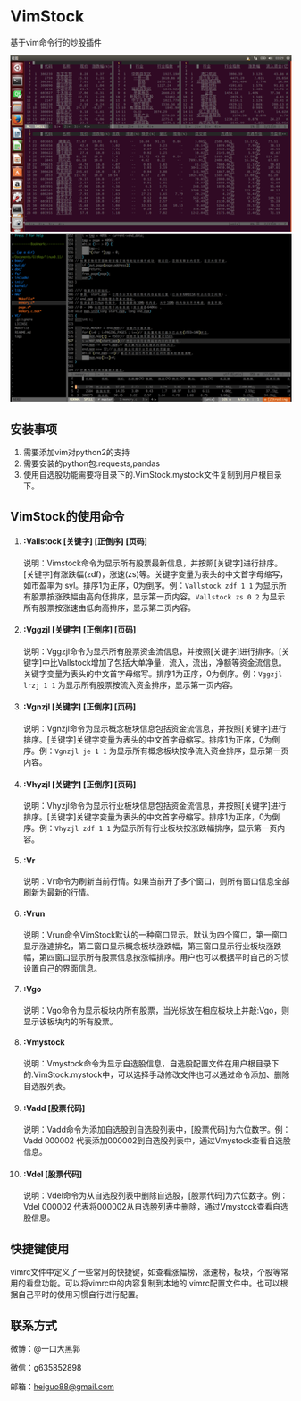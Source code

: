 # VimStock
基于vim命令行的炒股插件

![Alt text](https://github.com/guofh/VimStock/blob/master/VimStock.png)
![Alt text](https://github.com/guofh/VimStock/blob/master/VimStock2.png)

## 安装事项

1. 需要添加vim对python2的支持
2. 需要安装的python包:requests,pandas
3. 使用自选股功能需要将目录下的.VimStock.mystock文件复制到用户根目录下。

## VimStock的使用命令

1. #### **:Vallstock [关键字] [正倒序] [页码]**  
    
    说明：Vimstock命令为显示所有股票最新信息，并按照[关键字]进行排序。[关键字]有涨跌幅(zdf)，涨速(zs)等。关键字变量为表头的中文首字母缩写，如市盈率为  syl。排序1为正序，0为倒序。例：`Vallstock zdf 1 1` 为显示所有股票按涨跌幅由高向低排序，显示第一页内容。`Vallstock zs 0 2` 为显示所有股票按涨速由低向高排序，显示第二页内容。
    
2. #### **:Vggzjl [关键字] [正倒序] [页码]**  
    
    说明：Vggzjl命令为显示所有股票资金流信息，并按照[关键字]进行排序。[关键字]中比Vallstock增加了包括大单净量，流入，流出，净额等资金流信息。关键字变量为表头的中文首字母缩写。排序1为正序，0为倒序。例：`Vggzjl lrzj 1 1` 为显示所有股票按流入资金排序，显示第一页内容。
    
3. #### **:Vgnzjl [关键字] [正倒序] [页码]**  
    
    说明：Vgnzjl命令为显示概念板块信息包括资金流信息，并按照[关键字]进行排序。[关键字]关键字变量为表头的中文首字母缩写。排序1为正序，0为倒序。例：`Vgnzjl je 1 1` 为显示所有概念板块按净流入资金排序，显示第一页内容。
    
4. #### **:Vhyzjl [关键字] [正倒序] [页码]**  
    
    说明：Vhyzjl命令为显示行业板块信息包括资金流信息，并按照[关键字]进行排序。[关键字]关键字变量为表头的中文首字母缩写。排序1为正序，0为倒序。例：`Vhyzjl zdf 1 1` 为显示所有行业板块按涨跌幅排序，显示第一页内容。
    
4. #### **:Vr**  
    
    说明：Vr命令为刷新当前行情。如果当前开了多个窗口，则所有窗口信息全部刷新为最新的行情。
    
5. #### **:Vrun**  
    
    说明：Vrun命令VimStock默认的一种窗口显示。默认为四个窗口，第一窗口显示涨速排名，第二窗口显示概念板块涨跌幅，第三窗口显示行业板块涨跌幅，第四窗口显示所有股票信息按涨幅排序。用户也可以根据平时自己的习惯设置自己的界面信息。
     
6. #### **:Vgo**
    
    说明：Vgo命令为显示板块内所有股票，当光标放在相应板块上并敲:Vgo，则显示该板块内的所有股票。

7. #### **:Vmystock**
    
    说明：Vmystock命令为显示自选股信息，自选股配置文件在用户根目录下的.VimStock.mystock中，可以选择手动修改文件也可以通过命令添加、删除自选股列表。

8. #### **:Vadd [股票代码]**
    
    说明：Vadd命令为添加自选股到自选股列表中，[股票代码]为六位数字。例：Vadd 000002 代表添加000002到自选股列表中，通过Vmystock查看自选股信息。

9. #### **:Vdel [股票代码]**
    
    说明：Vdel命令为从自选股列表中删除自选股，[股票代码]为六位数字。例：Vdel 000002 代表将000002从自选股列表中删除，通过Vmystock查看自选股信息。


## 快捷键使用

vimrc文件中定义了一些常用的快捷键，如查看涨幅榜，涨速榜，板块，个股等常用的看盘功能。可以将vimrc中的内容复制到本地的.vimrc配置文件中。也可以根据自己平时的使用习惯自行进行配置。

## 联系方式

微博：@一口大黑郭

微信：g635852898

邮箱：heiguo88@gmail.com
  

